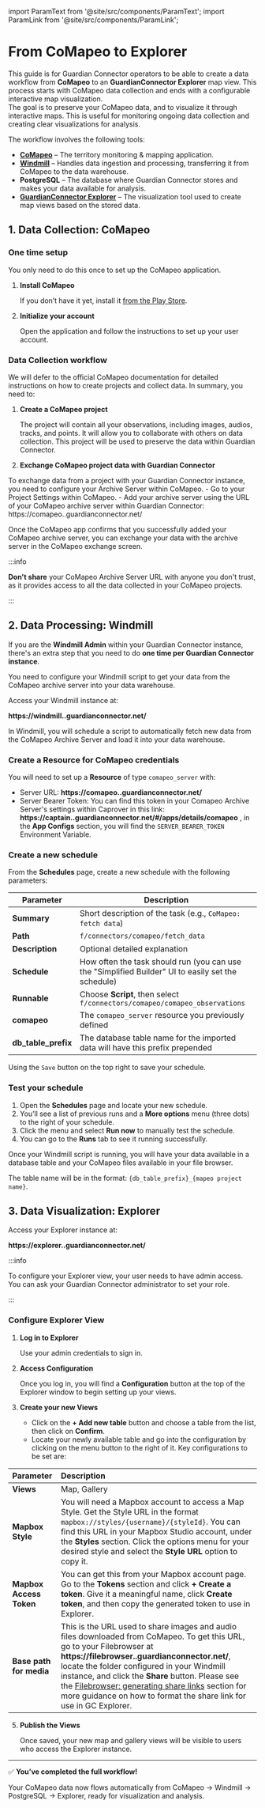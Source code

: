 import ParamText from '@site/src/components/ParamText';
import ParamLink from '@site/src/components/ParamLink';

# From CoMapeo to Explorer

This guide is for Guardian Connector operators to be able to create a data workflow from **CoMapeo** to an **GuardianConnector Explorer** map view. This process starts with CoMapeo data collection and ends with a configurable interactive map visualization.  
The goal is to preserve your CoMapeo data, and to visualize it through interactive maps. This is useful for monitoring ongoing data collection and creating clear visualizations for analysis.

The workflow involves the following tools:

- **[CoMapeo](../../connected-applications/comapeo/)** – The territory monitoring & mapping application.
- **[Windmill](../../gc-toolkit/gc-scripts-hub/)** – Handles data ingestion and processing, transferring it from CoMapeo to the data warehouse.
- **PostgreSQL** – The database where Guardian Connector stores and makes your data available for analysis.
- **[GuardianConnector Explorer](../../gc-toolkit/gc-explorer/)** – The visualization tool used to create map views based on the stored data.

## 1. Data Collection: CoMapeo

### One time setup

You only need to do this once to set up the CoMapeo application.

1.  **Install CoMapeo**

    If you don’t have it yet, install it [from the Play Store](https://play.google.com/store/apps/details?id=com.comapeo).

2.  **Initialize your account**

    Open the application and follow the instructions to set up your user account.

### Data Collection workflow

We will defer to the official CoMapeo documentation for detailed instructions on how to create projects and collect data.
In summary, you need to:

1.  **Create a CoMapeo project**

    The project will contain all your observations, including images, audios, tracks, and points. It will allow you to collaborate with others on data collection. This project will be used to preserve the data within Guardian Connector.

2.  **Exchange CoMapeo project data with Guardian Connector**

To exchange data from a project with your Guardian Connector instance, you need to configure your Archive Server within CoMapeo.
    - Go to your Project Settings within CoMapeo.
    - Add your archive server using the URL of your CoMapeo archive server within Guardian Connector: <ParamLink template="https://comapeo.{alias}.guardianconnector.net/" paramName="alias" defaultValue="alias">https://comapeo.<ParamText paramName="alias" defaultValue="alias" />.guardianconnector.net/</ParamLink>

Once the CoMapeo app confirms that you successfully added your CoMapeo archive server, you can exchange your data with the archive server in the CoMapeo exchange screen.

:::info

**Don't share** your CoMapeo Archive Server URL with anyone you don't trust, as it provides access to all the data collected in your CoMapeo projects.

:::

## 2. Data Processing: Windmill

If you are the **Windmill Admin** within your Guardian Connector instance, there's an extra step that you need to do **one time per Guardian Connector instance**.

You need to configure your Windmill script to get your data from the CoMapeo archive server into your data warehouse.

Access your Windmill instance at:

**<ParamLink template="https://windmill.{alias}.guardianconnector.net/" paramName="alias" defaultValue="alias">https://windmill.<ParamText paramName="alias" defaultValue="alias" />.guardianconnector.net/</ParamLink>**

In Windmill, you will schedule a script to automatically fetch new data from the CoMapeo Archive Server and load it into your data warehouse.

### Create a Resource for CoMapeo credentials

You will need to set up a **Resource** of type `comapeo_server` with:
- Server URL: **<ParamLink template="https://comapeo.{alias}.guardianconnector.net/" paramName="alias" defaultValue="alias">https://comapeo.<ParamText paramName="alias" defaultValue="alias" />.guardianconnector.net/</ParamLink>**
- Server Bearer Token: You can find this token in your Comapeo Archive Server's settings within Caprover in this link: **<ParamLink template="https://captain.{alias}.guardianconnector.net/#/apps/details/comapeo" paramName="alias" defaultValue="alias">https://captain.<ParamText paramName="alias" defaultValue="alias" />.guardianconnector.net/#/apps/details/comapeo</ParamLink>** , in the **App Configs** section, you will find the `SERVER_BEARER_TOKEN` Environment Variable.

### Create a new schedule

From the **Schedules** page, create a new schedule with the following parameters:

| Parameter | Description |
|------------|-------------|
| **Summary** | Short description of the task (e.g., `CoMapeo: fetch data`) |
| **Path** | `f/connectors/comapeo/fetch_data` |
| **Description** | Optional detailed explanation |
| **Schedule** | How often the task should run (you can use the "Simplified Builder" UI to easily set the schedule) |
| **Runnable** | Choose **Script**, then select `f/connectors/comapeo/comapeo_observations` |
| **comapeo**| The `comapeo_server` resource you previously defined |
| **db_table_prefix** |  The database table name for the imported data will have this prefix prepended |

Using the `Save` button on the top right to save your schedule.

### Test your schedule

1.  Open the **Schedules** page and locate your new schedule.
2.  You’ll see a list of previous runs and a **More options** menu (three dots) to the right of your schedule.
3.  Click the menu and select **Run now** to manually test the schedule.
4.  You can go to the **Runs** tab to see it running successfully.

Once your Windmill script is running, you will have your data available in a database table and your CoMapeo files available in your file browser.

The table name will be in the format: `{db_table_prefix}_{mapeo project name}`.

## 3. Data Visualization: Explorer

Access your Explorer instance at:

**<ParamLink template="https://explorer.{alias}.guardianconnector.net/" paramName="alias" defaultValue="alias">https://explorer.<ParamText paramName="alias" defaultValue="alias" />.guardianconnector.net/</ParamLink>**

:::info

To configure your Explorer view, your user needs to have admin access. You can ask your Guardian Connector administrator to set your role.

:::

### Configure Explorer View

1.  **Log in to Explorer**

    Use your admin credentials to sign in.

2.  **Access Configuration**

    Once you log in, you will find a **Configuration** button at the top of the Explorer window to begin setting up your views.

3.  **Create your new Views**

    -   Click on the **+ Add new table** button and choose a table from the list, then click on **Confirm**.
    -   Locate your newly available table and go into the configuration by clicking on the menu button to the right of it.
        Key configurations to be set are:

| Parameter | Description |
| :--- | :--- |
| **Views** | Map, Gallery |
| **Mapbox Style** | You will need a Mapbox account to access a Map Style. Get the Style URL in the format `mapbox://styles/{username}/{styleId}`. You can find this URL in your Mapbox Studio account, under the **Styles** section. Click the options menu for your desired style and select the **Style URL** option to copy it. |
| **Mapbox Access Token** | You can get this from your Mapbox account page. Go to the **Tokens** section and click **+ Create a token**. Give it a meaningful name, click **Create token**, and then copy the generated token to use in Explorer. |
| **Base path for media** | This is the URL used to share images and audio files downloaded from CoMapeo. To get this URL, go to your Filebrowser at **<ParamLink template="https://filebrowser.{alias}.guardianconnector.net/" paramName="alias" defaultValue="alias">https://filebrowser.<ParamText paramName="alias" defaultValue="alias" />.guardianconnector.net/</ParamLink>**, locate the folder configured in your Windmill instance, and click the **Share** button. Please see the [Filebrowser: generating share links](/reference/gc-toolkit/filebrowser/#generating-share-links) section for more guidance on how to format the share link for use in GC Explorer. |

5.  **Publish the Views**

    Once saved, your new map and gallery views will be visible to users who access the Explorer instance.

---

✅ **You’ve completed the full workflow!**

Your CoMapeo data now flows automatically from CoMapeo → Windmill → PostgreSQL → Explorer, ready for visualization and analysis.